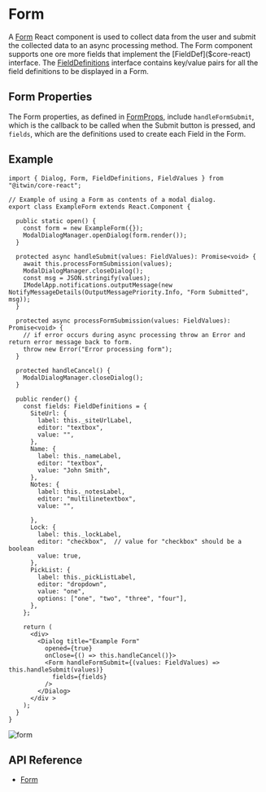 # Form

A [Form]($core-react) React component is used to collect data from the user and submit the collected data to an async processing method.
The Form component supports one ore more fields that implement the [FieldDef]($core-react) interface.
The [FieldDefinitions]($core-react) interface contains key/value pairs for all the field definitions to be displayed in a Form.

## Form Properties

The Form properties, as defined in [FormProps]($core-react), include
`handleFormSubmit`, which is the callback to be called when the Submit button is pressed,
and `fields`, which are the definitions used to create each Field in the Form.

## Example

```tsx
import { Dialog, Form, FieldDefinitions, FieldValues } from "@itwin/core-react";

// Example of using a Form as contents of a modal dialog.
export class ExampleForm extends React.Component {

  public static open() {
    const form = new ExampleForm({});
    ModalDialogManager.openDialog(form.render());
  }

  protected async handleSubmit(values: FieldValues): Promise<void> {
    await this.processFormSubmission(values);
    ModalDialogManager.closeDialog();
    const msg = JSON.stringify(values);
    IModelApp.notifications.outputMessage(new NotifyMessageDetails(OutputMessagePriority.Info, "Form Submitted", msg));
  }

  protected async processFormSubmission(values: FieldValues): Promise<void> {
    // if error occurs during async processing throw an Error and return error message back to form.
    throw new Error("Error processing form");
  }

  protected handleCancel() {
    ModalDialogManager.closeDialog();
  }

  public render() {
    const fields: FieldDefinitions = {
      SiteUrl: {
        label: this._siteUrlLabel,
        editor: "textbox",
        value: "",
      },
      Name: {
        label: this._nameLabel,
        editor: "textbox",
        value: "John Smith",
      },
      Notes: {
        label: this._notesLabel,
        editor: "multilinetextbox",
        value: "",

      },
      Lock: {
        label: this._lockLabel,
        editor: "checkbox",  // value for "checkbox" should be a boolean
        value: true,
      },
      PickList: {
        label: this._pickListLabel,
        editor: "dropdown",
        value: "one",
        options: ["one", "two", "three", "four"],
      },
    };

    return (
      <div>
        <Dialog title="Example Form"
          opened={true}
          onClose={() => this.handleCancel()}>
          <Form handleFormSubmit={(values: FieldValues) => this.handleSubmit(values)}
            fields={fields}
          />
        </Dialog>
      </div >
    );
  }
}

```

![form](./images/Form.png "Form with Fields")

## API Reference

- [Form]($core-react:Form)
